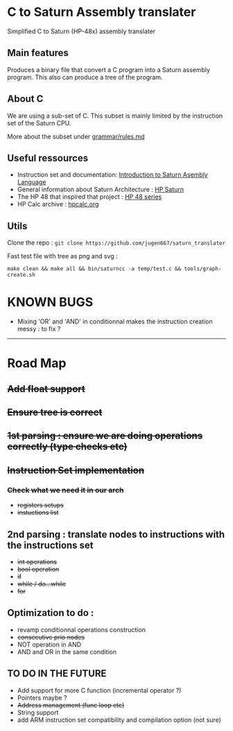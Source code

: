 # C to Saturn Assembly translater
Simplified C to Saturn (HP-48x) assembly translater 

## Main features

Produces a binary file that convert a C program into a Saturn assembly program.
This also can produce a tree of the program.

## About C
We are using a sub-set of C. 
This subset is mainly limited by the instruction set of the Saturn CPU.

More about the subset under [grammar/rules.md](https://github.com/jugen667/saturn_translater/blob/master/grammar/rules.md)

## Useful ressources
- Instruction set and documentation: [Introduction to Saturn Asembly Language](https://www.keesvandersanden.nl/calculators/downloads/Saturn_tutorial.pdf)
- General information about Saturn Architecture : [HP Saturn](https://en.wikipedia.org/wiki/HP_Saturn)
- The HP 48 that inspired that project : [HP 48 series](https://en.wikipedia.org/wiki/HP_48_series)
- HP Calc archive : [hpcalc.org](https://www.hpcalc.org/)

## Utils
Clone the repo : ```git clone https://github.com/jugen667/saturn_translater```

Fast test file with tree as png and svg :

```make clean && make all && bin/saturncc -a temp/test.c && tools/graph-create.sh```


# KNOWN BUGS 

- Mixing 'OR' and 'AND' in conditionnal makes the instruction creation messy : to fix ?

---------------


# Road Map

## ~~Add float support~~

## ~~Ensure tree is correct~~

## ~~1st parsing : ensure we are doing operations correctly (type checks etc)~~

## ~~Instruction Set implementation~~ 

### ~~Check what we need it in our arch~~

- ~~registers setups~~
- ~~instuctions list~~

## 2nd parsing : translate nodes to instructions with the instructions set
- ~~int operations~~
- ~~bool operation~~ 
- ~~if~~
- ~~while / do...while~~
- ~~for~~

## Optimization to do :
- revamp conditionnal operations construction
- ~~consecutive prio nodes~~
- NOT operation in AND
- AND and OR in the same condition  




## TO DO IN THE FUTURE ##

- Add support for more C function (incremental operator ?)
- Pointers maybe ?
- ~~Address management (func loop etc)~~
- String support
- add ARM instruction set compatibility and compilation option (not sure)



